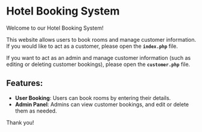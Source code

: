 # Hotel Booking System

Welcome to our Hotel Booking System!

This website allows users to book rooms and manage customer information. If you would like to act as  a customer, please open the **`index.php`** file.

If you want to act as an admin and manage customer information (such as editing or deleting customer bookings), please open the **`customer.php`** file.

## Features:
- **User Booking**: Users can book rooms by entering their details.
- **Admin Panel**: Admins can view customer bookings, and edit or delete them as needed.

 Thank you!
